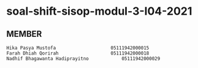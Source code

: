 # soal-shift-sisop-modul-3-I04-2021

## MEMBER 
	Hika Pasya Mustofa		              05111942000015
	Farah Dhiah Qorirah		              05111942000018
	Nadhif Bhagawanta Hadiprayitno		      05111942000029
  
